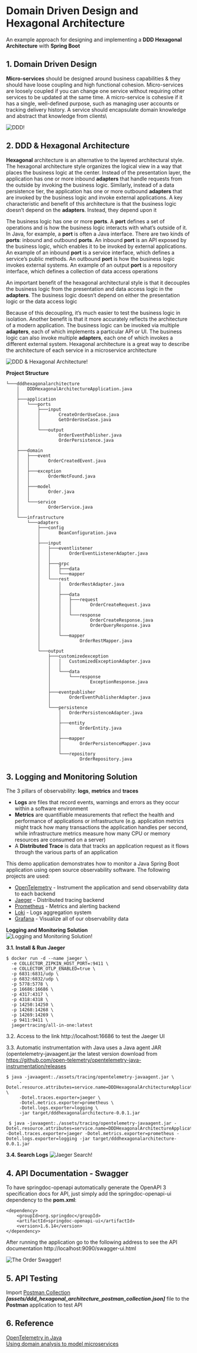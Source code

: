 # Domain Driven Design and Hexagonal Architecture
An example approach for designing and implementing a **DDD Hexagonal Architecture** with **Spring Boot**

## 1. Domain Driven Design
**Micro-services** should be designed around business capabilities & they should have loose coupling and high functional cohesion. Micro-services are loosely coupled if you can change one service without requiring other services to be updated at the same time. A micro-service is cohesive if it has a single, well-defined purpose, such as managing user accounts or tracking delivery history. A service should encapsulate domain knowledge and abstract that knowledge from clients\

![DDD!](/assets/images/ddd.png "Domain Driven Design")

## 2. DDD & Hexagonal Architecture
**Hexagonal** architecture is an alternative to the layered architectural style. The hexagonal architecture style organizes the logical view in a way that places the business logic at the center. Instead of the presentation layer, the application has one or more inbound **adapters** that handle requests from the outside by invoking the business logic. Similarly, instead of a data persistence tier, the application has one or more outbound **adapters** that are invoked by the business logic and invoke external applications. A key characteristic and benefit of this architecture is that the business logic doesn’t depend on the **adapters**. Instead, they depend upon it

The business logic has one or more **ports**. A **port** defines a set of operations and is how the business logic interacts with what’s outside of it. In Java, for example, a **port** is often a Java interface. There are two kinds of **ports**: inbound and outbound **ports**. An inbound **port** is an API exposed by the business logic, which enables it to be invoked by external applications. An example of an inbound **port** is a service interface, which defines a service’s public methods. An outbound **port** is how the business logic invokes external systems. An example of an output **port** is a repository interface, which defines a collection of data access operations

An important benefit of the hexagonal architectural style is that it decouples the business logic from the presentation and data access logic in the **adapters**. The business logic doesn’t depend on either the presentation logic or the data access logic

Because of this decoupling, it’s much easier to test the business logic in isolation. Another benefit is that it more accurately reflects the architecture of a modern application. The business logic can be invoked via multiple **adapters**, each of which implements a particular API or UI. The business logic can also invoke multiple **adapters**, each one of which invokes a different external system. Hexagonal architecture is a great way to describe the architecture of each service in a microservice architecture

![DDD & Hexagonal Architecture!](/assets/images/ddd_hexagonal_architecture.png "DDD & Hexagonal Architecture")

**Project Structure**
```
└───dddhexagonalarchitecture                                
    │   DDDHexagonalArchitectureApplication.java            
    │                                                       
    ├───application                                         
    │   └───ports                                           
    │       ├───input                                       
    │       │       CreateOrderUseCase.java                 
    │       │       GetOrderUseCase.java                    
    │       │                                               
    │       └───output                                      
    │               OrderEventPublisher.java                
    │               OrderPersistence.java                   
    │                                          
    ├───domain                                              
    │   ├───event                                           
    │   │       OrderCreatedEvent.java                      
    │   │                                                   
    │   ├───exception                                       
    │   │       OrderNotFound.java                          
    │   │                                                   
    │   ├───model                                           
    │   │       Order.java                                  
    │   │                                                   
    │   └───service                                         
    │           OrderService.java                           
    │                                                       
    └───infrastructure                                      
        └───adapters                                        
            ├───config                                      
            │       BeanConfiguration.java                  
            │                                               
            ├───input                                       
            │   ├───eventlistener                           
            │   │       OrderEventListenerAdapter.java      
            │   │                                           
            │   ├───grpc                                    
            │   │   ├───data                                
            │   │   └───mapper                              
            │   └───rest                                    
            │       │   OrderRestAdapter.java               
            │       │                                       
            │       ├───data                                
            │       │   ├───request                         
            │       │   │       OrderCreateRequest.java     
            │       │   │                                   
            │       │   └───response                        
            │       │           OrderCreateResponse.java    
            │       │           OrderQueryResponse.java     
            │       │                                       
            │       └───mapper                              
            │               OrderRestMapper.java            
            │                                               
            └───output                                      
                ├───customizedexception                     
                │   │   CustomizedExceptionAdapter.java     
                │   │                                       
                │   └───data                                
                │       └───response                        
                │               ExceptionResponse.java      
                │                                           
                ├───eventpublisher                          
                │       OrderEventPublisherAdapter.java     
                │                                           
                └───persistence                             
                    │   OrderPersistenceAdapter.java        
                    │                                       
                    ├───entity                              
                    │       OrderEntity.java                
                    │                                       
                    ├───mapper                              
                    │       OrderPersistenceMapper.java     
                    │                                       
                    └───repository                          
                            OrderRepository.java                                    
```
## 3. Logging and Monitoring Solution
The 3 pillars of observability: **logs**, **metrics** and **traces**
- **Logs** are files that record events, warnings and errors as they occur within a software environment
- **Metrics** are quantifiable measurements that reflect the health and performance of applications or infrastructure (e.g. application metrics might track how many transactions the application handles per second, while infrastructure metrics measure how many CPU or memory resources are consumed on a server)
- A **Distributed Trace** is data that tracks an application request as it flows through the various parts of an application

This demo application demonstrates how to monitor a Java Spring Boot application using open source observability software. The following projects are used:
- [OpenTelemetry](https://opentelemetry.io/) - Instrument the application and send observability data to each backend
- [Jaeger](https://www.jaegertracing.io/) - Distributed tracing backend
- [Prometheus](https://prometheus.io/) - Metrics and alerting backend
- [Loki](https://grafana.com/oss/loki/) - Logs aggregation system
- [Grafana](https://grafana.com/) - Visualize all of our observability data

**Logging and Monitoring Solution**\
![Logging and Monitoring Solution!](/assets/images/logging_monitoring_solution.png "Logging and Monitoring Solution")

**3.1. Install & Run Jaeger**
```
$ docker run -d --name jaeger \
  -e COLLECTOR_ZIPKIN_HOST_PORT=:9411 \
  -e COLLECTOR_OTLP_ENABLED=true \
  -p 6831:6831/udp \
  -p 6832:6832/udp \
  -p 5778:5778 \
  -p 16686:16686 \
  -p 4317:4317 \
  -p 4318:4318 \
  -p 14250:14250 \
  -p 14268:14268 \
  -p 14269:14269 \
  -p 9411:9411 \
  jaegertracing/all-in-one:latest
```
3.2. Access to the link http://localhost:16686 to test the Jaeger UI

3.3. Automatic instrumentation with Java uses a Java agent JAR (opentelemetry-javaagent.jar the latest version download from https://github.com/open-telemetry/opentelemetry-java-instrumentation/releases
```
$ java -javaagent:./assets/tracing/opentelemetry-javaagent.jar \
     -Dotel.resource.attributes=service.name=DDDHexagonalArchitectureApplication \
     -Dotel.traces.exporter=jaeger \
     -Dotel.metrics.exporter=prometheus \
     -Dotel.logs.exporter=logging \
     -jar target/dddhexagonalarchitecture-0.0.1.jar
     
 $ java -javaagent:./assets/tracing/opentelemetry-javaagent.jar -Dotel.resource.attributes=service.name=DDDHexagonalArchitectureApplication -Dotel.traces.exporter=jaeger -Dotel.metrics.exporter=prometheus -Dotel.logs.exporter=logging -jar target/dddhexagonalarchitecture-0.0.1.jar
```
**3.4. Search Logs**
![Jaeger Search!](/assets/images/jaeger_ui.png "Jaeger Search")

## 4. API Documentation - Swagger
To have springdoc-openapi automatically generate the OpenAPI 3 specification docs for API, just simply add the springdoc-openapi-ui dependency to the **pom.xml**:
```
<dependency>
    <groupId>org.springdoc</groupId>
    <artifactId>springdoc-openapi-ui</artifactId>
    <version>1.6.14</version>
</dependency>
```

After running the application go to the following address to see the API documentation
http://localhost:9090/swagger-ui.html

![The Order Swagger!](/assets/images/order_swagger.png "Order Swagger")

## 5. API Testing
Import [Postman Collection](/assets/ddd_hexagonal_architecture_postman_collection.json) ***[assets/ddd_hexagonal_architecture_postman_collection.json]*** file to the **Postman** application to test API

## 6. Reference
[OpenTelemetry in Java](https://opentelemetry.io/docs/instrumentation/java/automatic)\
[Using domain analysis to model microservices](https://docs.microsoft.com/en-us/azure/architecture/microservices/model/domain-analysis)